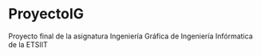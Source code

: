 # ProyectoIG
Proyecto final de la asignatura Ingeniería Gráfica de Ingeniería Infórmatica de la ETSIIT
